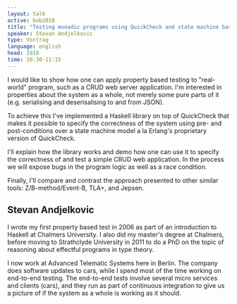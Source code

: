 ```yaml
---
layout: talk
active: bob2018
title: "Testing monadic programs using QuickCheck and state machine based models"
speaker: Stevan Andjelkovic
type: Vortrag
language: english
head: 2018
time: 10:30-11:15
---
```


I would like to show how one can apply property based testing to
"real-world" program, such as a CRUD web server application. I'm
interested in properties about the system as a whole, not merely some
pure parts of it (e.g. serialising and deserisalising to and from JSON).

To achieve this I've implemented a Haskell library on top of QuickCheck
that makes it possible to specify the correctness of the system using
pre- and post-conditions over a state machine model a la Erlang's
proprietary version of QuickCheck.

I'll explain how the library works and demo how one can use it to
specify the correctness of and test a simple CRUD web application. In
the process we will expose bugs in the program logic as well as a race
condition.

Finally, I'll compare and contrast the approach presented to other
similar tools: Z/B-method/Event-B, TLA+, and Jepsen.

## Stevan Andjelkovic

I wrote my first property based test in 2006 as part of an introduction
to Haskell at Chalmers University. I also did my master's degree at
Chalmers, before moving to Strathclyde University in 2011 to do a PhD on
the topic of reasoning about effectful programs in type theory.

I now work at Advanced Telematic Systems here in Berlin. The company
does software updates to cars, while I spend most of the time working on
end-to-end testing. The end-to-end tests involve several micro services
and clients (cars), and they run as part of continuous integration to
give us a picture of if the system as a whole is working as it should.


